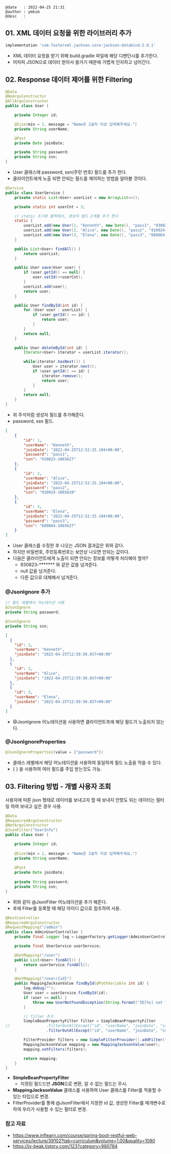 ```
@date   : 2022-04-25 21:31
@author : ymkim
@desc   :  
```

## 01. XML 데이터 요청을 위한 라이브러리 추가 

```groovy
implementation 'com.fasterxml.jackson.core:jackson-databind:2.0.1'
```

- XML 데이터 요청을 받기 위해 build.gradle 파일에 해당 디팬던시를 추가한다.
- 어차피 JSON으로 데이터 받아서 쓸거기 때문에 가볍게 인지하고 넘어간다.

## 02. Response 데이터 제어를 위한 Filtering

```java
@Data
@NoArgsConstructor
@AllArgsConstructor
public class User {

    private Integer id;

    @Size(min = 2, message = "Name은 2글자 이상 입력해주세요.")
    private String userName;

    @Past
    private Date joinDate;

    private String password;
    private String ssn;
}
```

- User 클래스에 password, ssn(주민 번호) 필드를 추가 한다.
- 클라이언트에게 노출 되면 안되는 필드를 제어하는 방법을 알아볼 것이다.

```java
@Service
public class UserService {
    private static List<User> userList = new ArrayList<>();

    private static int userCnt = 3;

    // static 초기화 블럭에서, 생성자 필드 2개를 추가 한다
    static {
        userList.add(new User(1, "Kenneth", new Date(), "pass1", "930823-1065627"));
        userList.add(new User(2, "Alice", new Date(), "pass2", "910924-1065628"));
        userList.add(new User(3, "Elena", new Date(), "pass3", "680864-1065627"));
    }

    public List<User> findAll() {
        return userList;
    }

    public User save(User user) {
        if (user.getId() == null) {
            user.setId(++userCnt);
        }
        userList.add(user);
        return user;
    }

    public User findById(int id) {
        for (User user : userList) {
            if (user.getId() == id) {
                return user;
            }
        }
        return null;
    }

    public User deleteById(int id) {
        Iterator<User> iterator = userList.iterator();

        while(iterator.hasNext()) {
            User user = iterator.next();
            if (user.getId() == id) {
                iterator.remove();
                return user;
            }
        }
        return null;
    }
}
```

- 위 주석처럼 생성자 필드를 추가해준다.
- password, ssn 필드.

```json
[
    {
        "id": 1,
        "userName": "Kenneth",
        "joinDate": "2022-04-25T12:52:25.104+00:00",
        "password": "pass1",
        "ssn": "930823-1065627"
    },
    {
        "id": 2,
        "userName": "Alice",
        "joinDate": "2022-04-25T12:52:25.104+00:00",
        "password": "pass2",
        "ssn": "910924-1065628"
    },
    {
        "id": 3,
        "userName": "Elena",
        "joinDate": "2022-04-25T12:52:25.104+00:00",
        "password": "pass3",
        "ssn": "680864-1065627"
    }
]
```

- User 클래스를 수정한 후 나오는 JSON 결과값은 위와 같다.
- 하지만 비밀번호, 주민등록번호는 보안상 나오면 안되는 값이다.
- 다음은 클라이언트에게 노출이 되면 안되는 정보를 어떻게 처리해야 할까?
  - 930823-******* 와 같은 값을 넘겨준다.
  - null 값을 넘겨준다.
  - 다른 값으로 대체해서 넘겨준다.

### @JsonIgnore 추가

```java
// 필드 레벨에서 어노테이션 사용
@JsonIgnore
private String password;

@JsonIgnore
private String ssn;
```

```json
[
  {
    "id": 1,
    "userName": "Kenneth",
    "joinDate": "2022-04-25T12:59:50.037+00:00"
  },
  {
    "id": 2,
    "userName": "Alice",
    "joinDate": "2022-04-25T12:59:50.037+00:00"
  },
  {
    "id": 3,
    "userName": "Elena",
    "joinDate": "2022-04-25T12:59:50.037+00:00"
  }
]
```

- @JsonIgnore 어노테이션을 사용하면 클라이언트측에 해당 필드가 노출되지 않는다.

### @JsonIgnoreProperties

```java
@JsonIgnoreProperties(value = {"password"})
```

- 클래스 레벨에서 해당 어노테이션을 사용하여 동일하게 필드 노출을 막을 수 있다.
- { } 을 사용하여 여러 필드를 주입 받는것도 가능.

## 03. Filtering 방법 - 개별 사용자 조회

사용자에 따른 json 형태로 데이터를 보내고자 할 때 보내지 안항도 되는 데이터는 필터링 하여 보내고 싶은 경우 사용.

```java
@Data
@RequeiredArgsConstructor
@NotArgsConstructor
@JsonFilter("UserInfo")
public class User {

    private Integer id;
  
    @Size(min = 2, message = "Name은 2글자 이상 입력해주세요.")
    private String userName;
  
    @Past
    private Date joinDate;
    
    private String password;
    private String ssn;
}
```

- 위와 같이 @JsonFilter 어노테이션을 추가 해준다.
- 후에 Filter를 등록할 때 해당 아이디 값으로 참조하여 사용.

```java
@RestController
@RequiredArgsConstructor
@RequestMapping("/admin")
public class AdminUserController {
    private final Logger log = LoggerFactory.getLogger(AdminUserController.class);

    private final UserService userService;

    @GetMapping("/user")
    public List<User> findAll() {
        return userService.findAll();
    }

    @GetMapping("/user/{id}")
    public MappingJacksonValue findById(@PathVariable int id) {
        log.debug("");
        User user = userService.findById(id);
        if (user == null) {
            throw new UserNotFoundException(String.format("ID[%s] not found", id));
        }

        // filter 추가
        SimpleBeanPropertyFilter filter = SimpleBeanPropertyFilter
//                .filterOutAllExcept("id", "userName", "joinDate", "ssn");
                  .filterOutAllExcept("id", "userName", "joinDate", "ssn", "password");

        FilterProvider filters = new SimpleFilterProvider().addFilter("UserInfo", filter);
        MappingJacksonValue mapping = new MappingJacksonValue(user);
        mapping.setFilters(filters);

        return mapping;
    }
}
```

- **SimpleBeanPropertyFilter**
  - 지정된 필드드만 **JSON**으로 변환, 알 수 없는 필드는 무시.
- **MappingJacksonValue** 클래스를 사용하여 User 클래스를 Filter를 적용할 수 있는 타입으로 변경.
- FilterProvider를 통해 @JsonFilter에서 지정한 id 값, 생성한 Filter를 매개변수로 하여 우리가 사용할 수 있는 필터로 변경.

### 참고 자료

- https://www.inflearn.com/course/spring-boot-restful-web-services/lecture/39102?tab=curriculum&volume=1.00&quality=1080
- https://jy-beak.tistory.com/123?category=980784